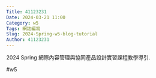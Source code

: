 ```yaml
---
Title: 41123231
Date: 2024-03-21 11:00
Category: w5
Tags: 網誌編寫
Slug: 2024-Spring-w5-blog-tutorial
Author: 41123231
---
```


2024 Spring 網際內容管理與協同產品設計實習課程教學導引.

<!-- PELICAN_END_SUMMARY -->

#w5